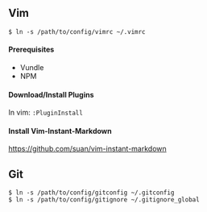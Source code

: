 ## Vim

    $ ln -s /path/to/config/vimrc ~/.vimrc

#### Prerequisites

- Vundle
- NPM

#### Download/Install Plugins

In vim: `:PluginInstall`

#### Install Vim-Instant-Markdown

https://github.com/suan/vim-instant-markdown

## Git

    $ ln -s /path/to/config/gitconfig ~/.gitconfig
    $ ln -s /path/to/config/gitignore ~/.gitignore_global

